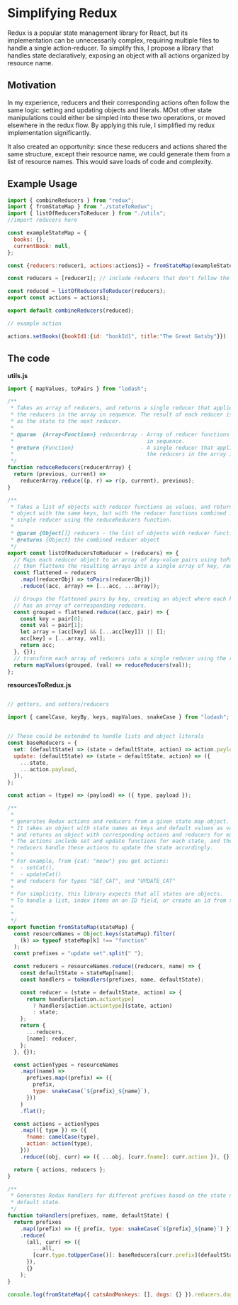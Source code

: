 # Simplifying Redux
Redux is a popular state management library for React, but its implementation can be unnecessarily complex, requiring multiple files to handle a single action-reducer. To simplify this, I propose a library that handles state declaratively, exposing an object with all actions organized by resource name.

## Motivation
In my experience, reducers and their corresponding actions often follow the same logic: setting and updating objects and literals. MOst other state manipulations could either be simpled into these two operations, or moved elsewhere in the redux flow. By applying this rule, I simplified my redux implementation significantly. 

It also created an opportunity: since these reducers and actions shared the same structure, except their resource name, we could generate them from a list of resource names. This would save loads of code and complexity.

## Example Usage
```js
import { combineReducers } from "redux";
import { fromStateMap } from "./stateToRedux";
import { listOfReducersToReducer } from "./utils";
//import reducers here

const exampleStateMap = {
  books: {},
  currentBook: null,
};

const {reducers:reducer1, actions:actions1} = fromStateMap(exampleStateMap);

const reducers = [reducer1]; // include reducers that don't follow the statemap pattern here

const reduced = listOfReducersToReducer(reducers);
export const actions = actions1;

export default combineReducers(reduced);

// example action

actions.setBooks({bookId1:{id: "bookId1", title:"The Great Gatsby"}})

```

## The code 

__utils.js__
``` js
import { mapValues, toPairs } from "lodash";

/**
 * Takes an array of reducers, and returns a single reducer that applies all of
 * the reducers in the array in sequence. The result of each reducer is passed
 * as the state to the next reducer.
 *
 * @param  {Array<Function>} reducerArray - Array of reducer functions to apply
 *                                          in sequence.
 * @return {Function}                     - A single reducer that applies all of
 *                                          the reducers in the array in sequence.
 */
function reduceReducers(reducerArray) {
  return (previous, current) =>
    reducerArray.reduce((p, r) => r(p, current), previous);
}

/**
 * Takes a list of objects with reducer functions as values, and returns a single
 * object with the same keys, but with the reducer functions combined into a
 * single reducer using the reduceReducers function.
 *
 * @param {Object[]} reducers - the list of objects with reducer functions
 * @returns {Object} the combined reducer object
 */
export const listOfReducersToReducer = (reducers) => {
  // Maps each reducer object to an array of key-value pairs using toPairs,
  // then flattens the resulting arrays into a single array of key, reducer pairs.
  const flattened = reducers
    .map((reducerObj) => toPairs(reducerObj))
    .reduce((acc, array) => [...acc, ...array]);

  // Groups the flattened pairs by key, creating an object where each key 
  // has an array of corresponding reducers.
  const grouped = flattened.reduce((acc, pair) => {
    const key = pair[0];
    const val = pair[1];
    let array = (acc[key] && [...acc[key]]) || [];
    acc[key] = [...array, val];
    return acc;
  }, {});
  // transform each array of reducers into a single reducer using the reduceReducers function.
  return mapValues(grouped, (val) => reduceReducers(val));
};
```

__resourcesToRedux.js__
``` js

// getters, and setters/reducers

import { camelCase, keyBy, keys, mapValues, snakeCase } from "lodash";


// These could be extended to handle lists and object literals
const baseReducers = {
  set: (defaultState) => (state = defaultState, action) => action.payload,
  update: (defaultState) => (state = defaultState, action) => ({
    ...state,
    ...action.payload,
  }),
};

const action = (type) => (payload) => ({ type, payload });

/**
 *
 * generates Redux actions and reducers from a given state map object.
 * It takes an object with state names as keys and default values as values, 
 * and returns an object with corresponding actions and reducers for each state. 
 * The actions include set and update functions for each state, and the 
 * reducers handle these actions to update the state accordingly.
 * 
 * For example, from {cat: "meow"} you get actions:
 *  - setCat(),
 *  - updateCat()
 * and reducers for types "SET_CAT", and "UPDATE_CAT"
 * 
 * For simplicity, this library expects that all states are objects.
 * To handle a list, index items on an ID field, or create an id from the list index.
 *
 *
 */
export function fromStateMap(stateMap) {
  const resourceNames = Object.keys(stateMap).filter(
    (k) => typeof stateMap[k] !== "function"
  );
  const prefixes = "update set".split(" ");

  const reducers = resourceNames.reduce((reducers, name) => {
    const defaultState = stateMap[name];
    const handlers = toHandlers(prefixes, name, defaultState);

    const reducer = (state = defaultState, action) => {
      return handlers[action.actiontype]
        ? handlers[action.actiontype](state, action)
        : state;
    };
    return {
      ...reducers,
      [name]: reducer,
    };
  }, {});

  const actionTypes = resourceNames
    .map((name) =>
      prefixes.map((prefix) => ({
        prefix,
        type: snakeCase(`${prefix}_${name}`),
      }))
    )
    .flat();

  const actions = actionTypes
    .map(({ type }) => ({
      fname: camelCase(type),
      action: action(type),
    }))
    .reduce((obj, curr) => ({ ...obj, [curr.fname]: curr.action }), {});

  return { actions, reducers };
}

/**
 * Generates Redux handlers for different prefixes based on the state name and
 * default state.
 */
function toHandlers(prefixes, name, defaultState) {
  return prefixes
    .map((prefix) => ({ prefix, type: snakeCase(`${prefix}_${name}`) }))
    .reduce(
      (all, curr) => ({
        ...all,
        [curr.type.toUpperCase()]: baseReducers[curr.prefix](defaultState),
      }),
      {}
    );
}

console.log(fromStateMap({ catsAndMonkeys: [], dogs: {} }).reducers.dogs);

```

